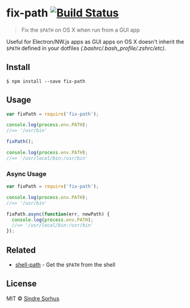 # fix-path [![Build Status](https://travis-ci.org/sindresorhus/fix-path.svg?branch=master)](https://travis-ci.org/sindresorhus/fix-path)

> Fix the `$PATH` on OS X when run from a GUI app

Useful for Electron/NW.js apps as GUI apps on OS X doesn't inherit the `$PATH` defined in your dotfiles *(.bashrc/.bash_profile/.zshrc/etc)*.


## Install

```
$ npm install --save fix-path
```


## Usage

```js
var fixPath = require('fix-path');

console.log(process.env.PATH);
//=> '/usr/bin'

fixPath();

console.log(process.env.PATH);
//=> '/usr/local/bin:/usr/bin'
```

### Async Usage

```js
var fixPath = require('fix-path');

console.log(process.env.PATH);
//=> '/usr/bin'

fixPath.async(function(err, newPath) {
  console.log(process.env.PATH);
  //=> '/usr/local/bin:/usr/bin'
});

```

## Related

- [shell-path](https://github.com/sindresorhus/shell-path) - Get the `$PATH` from the shell


## License

MIT © [Sindre Sorhus](http://sindresorhus.com)
